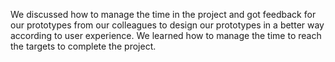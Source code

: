 We discussed how to manage the time in the project and got feedback for our prototypes from our colleagues to design our prototypes in a better way according to user experience. We learned how to manage the time to reach the targets to complete the project.